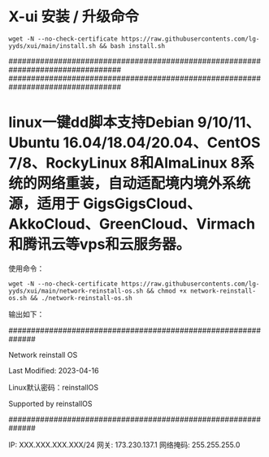 # X-ui 安装 / 升级命令

```shell
wget -N --no-check-certificate https://raw.githubusercontents.com/lg-yyds/xui/main/install.sh && bash install.sh
```






#################################################################################
#################################################################################
# linux一键dd脚本支持Debian 9/10/11、Ubuntu 16.04/18.04/20.04、CentOS 7/8、RockyLinux 8和AlmaLinux 8系统的网络重装，自动适配境内境外系统源，适用于 GigsGigsCloud、AkkoCloud、GreenCloud、Virmach和腾讯云等vps和云服务器。

使用命令：
```shell
wget -N --no-check-certificate https://raw.githubusercontents.com/lg-yyds/xui/main/network-reinstall-os.sh && chmod +x network-reinstall-os.sh && ./network-reinstall-os.sh
```
输出如下：

##############################################################


Network reinstall OS

Last Modified: 2023-04-16

Linux默认密码：reinstallOS

Supported by reinstallOS


##############################################################

IP: XXX.XXX.XXX.XXX/24 网关: 173.230.137.1 网络掩码: 255.255.255.0
